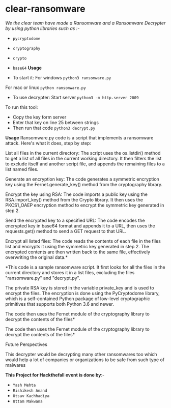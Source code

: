 # clear-ransomware

*We the clear team have made a Ransomware and a Ransomware Decrypter by using python libraries such as :-*
- `pycryptodome`
- `cryptography`
- `crypto`
- `base64`
**Usage**

- To start it:
For windows
`python3 ransomware.py`

For mac or linux
`python ransomware.py`

- To use decrypter:
Start server
`python3 -m http.server 2009`

To run this tool:
- Copy the key form server 
- Enter that key on line 25 between strings
- Then run that code
`python3 decrypt.py`

**Usage**
Ransomware.py code is a script that implements a ransomware attack. Here's what it does, step by step:

List all files in the current directory: The script uses the os.listdir() method to get a list of all files in the current working directory. It then filters the list to exclude itself and another script file, and appends the remaining files to a list named files.

Generate an encryption key: The code generates a symmetric encryption key using the Fernet.generate_key() method from the cryptography library.

Encrypt the key using RSA: The code imports a public key using the RSA.import_key() method from the Crypto library. It then uses the PKCS1_OAEP encryption method to encrypt the symmetric key generated in step 2.

Send the encrypted key to a specified URL: The code encodes the encrypted key in base64 format and appends it to a URL, then uses the requests.get() method to send a GET request to that URL.

Encrypt all listed files: The code reads the contents of each file in the files list and encrypts it using the symmetric key generated in step 2. The encrypted contents are then written back to the same file, effectively overwriting the original data.*


*This code is a sample ransomware script. It first looks for all the files in the current directory and stores it in a list files, excluding the files "ransomware.py" and "decrypt.py".

The private RSA key is stored in the variable private_key and is used to encrypt the files. The encryption is done using the PyCryptodome library, which is a self-contained Python package of low-level cryptographic primitives that supports both Python 3.6 and newer.

The code then uses the Fernet module of the cryptography library to decrypt the contents of the files*

The code then uses the Fernet module of the cryptography library to decrypt the contents of the files*

Future Perspectives

This decrypter would be decrypting many other ransomwares too which would help a lot of companies or organizations to be safe from such type of malwares

**This Project for Hackthefall event is done by**:-

- `Yash Mehta`
- `Rishikesh Anand`
- `Utsav Kachhadiya `
- `Uttam Makwana`
